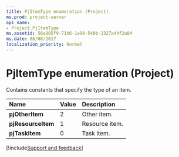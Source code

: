 ```yaml
---
title: PjItemType enumeration (Project)
ms.prod: project-server
api_name:
- Project.PjItemType
ms.assetid: 56e805f9-71b6-1a90-540b-2327a44f2a84
ms.date: 06/08/2017
localization_priority: Normal
---
```



# PjItemType enumeration (Project)

Contains constants that specify the type of an item.



|Name|Value|Description|
|:-----|:-----|:-----|
|**pjOtherItem**|2|Other item.|
|**pjResourceItem**|1|Resource item.|
|**pjTaskItem**|0|Task item.|

[!include[Support and feedback](~/includes/feedback-boilerplate.md)]